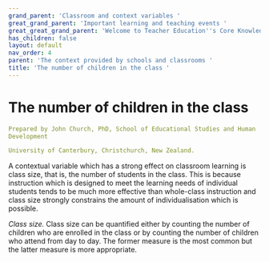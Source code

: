 ```yaml
---
grand_parent: 'Classroom and context variables '
great_grand_parent: 'Important learning and teaching events '
great_great_grand_parent: 'Welcome to Teacher Education''s Core Knowledge and Skills.'
has_children: false
layout: default
nav_order: 4
parent: 'The context provided by schools and classrooms '
title: 'The number of children in the class '
---
```

# The number of children in the class


```yaml
Prepared by John Church, PhD, School of Educational Studies and Human
Development

University of Canterbury, Christchurch, New Zealand.
```


A contextual variable which has a strong effect on classroom learning is
class size, that is, the number of students in the class. This is
because instruction which is designed to meet the learning needs of
individual students tends to be much more effective than whole-class
instruction and class size strongly constrains the amount of
individualisation which is possible.

*Class size.* Class size can be quantified either by counting the number
of children who are enrolled in the class or by counting the number of
children who attend from day to day. The former measure is the most
common but the latter measure is more appropriate.
